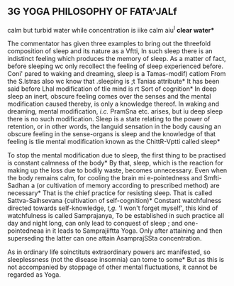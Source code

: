 ## **3G YOGA PHILOSOPHY OF FATA^JALf**

calm but turbid water while concentration is iike calm aiu<sup>I</sup> **clear water\***

The commentator has given three examples to bring out the threefold composition of sleep and its nature as a Vftti, In such sleep there is an indistinct feeling which produces the memory of sleep. As a matter of fact, before sleeping wc only recollect the feeling of sleep experienced before. Coni' pared to waking and dreaming, sleep is a Tamas-modif) catiom From the S.lstras also wc know that .sleeping is ;t Tanias attribute\* It has been said before Lhal modification of tlie mind is rt Sort of cognition\* In deep sleep an inert, obscure feeling comes over the senses and the mental modification caused thereby, is only a knowledge thereof. In waking and dreaming, mental modification, *i.c.* PramSna etc. arises, but iu deep sleep there is no such modification. Sleep is a state relating to the power of retention, or in other words, the languid sensation in the body causing an obscure feeling in the sense-organs is sleep and the knowledge of that feeling is tlie mental modification known as the ChittR-Vptti called sleep\*

To stop the mental modification due to sleep, the first thing to be practised is constant calmness of the body\* By that, sleep, which is the reaction for making up the loss due to bodily waste, becomes unnecessary. Even when the body remains calm, for cooling the brain mi e-pointedness and Smfti-Sadhan a (or cultivation of memory according to prescribed method) are necessary\* That is the chief practice for resisting sleep. That is called Sattva-Saihsevana {cultivation of self-cognition)\* Constant watchfulness directed towards self-knowledge, *t,g.* 'I won't forget myself', this kind of watchfulness is called Samprajanya, To be established in such practice all day and night long, can only lead to conquest of sleep ; and one-pointedneaa in it leads to Samprajiiftta Yoga. Only after attaining and then superseding the latter can one attain AsamprajSSta concentration.

As in ordinary life soinctituts extraordinary powers arc manifested, so sleeplessness (not the disease insomnia) can tome to some\* But as this is not accompanied by stoppage of other mental fluctuations, it cannot be regarded as Yoga.